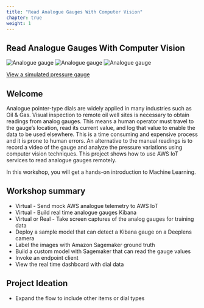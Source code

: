 ```yaml
---
title: "Read Analogue Gauges With Computer Vision"
chapter: true
weight: 1
---
```


## Read Analogue Gauges With Computer Vision

![Analogue gauge](/images/pressure-gauge.jpg?width=20pc&classes=inline)
![Analogue gauge](/images/pressure-gauge-bw.jpg?width=20pc&classes=inline)
![Analogue gauge](/images/pressure-gauge-lines.jpg?width=20pc&classes=inline)

[View a simulated pressure gauge](gauge/?bp=100)

## Welcome

Analogue pointer-type dials are widely applied in many industries such as Oil & Gas. Visual inspection to remote oil well sites is necessary to obtain readings from analog gauges. This means a human operator must travel to the gauge’s location, read its current value, and log that value to enable the data to be used elsewhere. This is a time consuming and expensive process and it is prone to human errors. An alternative to the manual readings is to record a video of the gauge and analyze the pressure variations using computer vision techniques. This project shows how to use AWS IoT services to read analogue gauges remotely.

In this workshop, you will get a hands-on introduction to Machine Learning.

## Workshop summary

* Virtual - Send mock AWS analogue telemetry to AWS IoT
* Virtual - Build real time analogue gauges Kibana
* Virtual or Real - Take screen captures of the analog gauges for training data
* Deploy a sample model that can detect a Kibana gauge on a Deeplens camera
* Label the images with Amazon Sagemaker ground truth
* Build a custom model with Sagemaker that can read the gauge values
* Invoke an endpoint client
* View the real time dashboard with dial data

## Project Ideation

* Expand the flow to include other items or dial types
